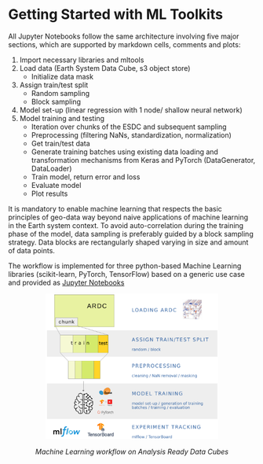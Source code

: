 # Getting Started with ML Toolkits

All Jupyter Notebooks follow the same architecture involving five major 
sections, which are supported by markdown cells, comments and plots:


1. Import necessary libraries and mltools
2.    Load data (Earth System Data Cube, s3 object store) 
      - Initialize data mask
3.    Assign train/test split
      - Random sampling
      - Block sampling
4.    Model set-up (linear regression with 1 node/ shallow neural network)
5.    Model training and testing 
      - Iteration over chunks of the ESDC and subsequent sampling
      - Preprocessing (filtering NaNs, standardization, normalization)
      - Get train/test data
      - Generate training batches using existing data loading and transformation mechanisms from Keras and PyTorch (DataGenerator, DataLoader)
      - Train model, return error and loss
      - Evaluate model
      - Plot results
 
It is mandatory to enable machine learning that respects the basic principles of geo-data way beyond naive applications of 
machine learning in the Earth system context. To avoid auto-correlation during the training phase of the model, data sampling is preferably guided 
by a block sampling strategy. Data blocks are rectangularly shaped varying in size and amount of data points.

The workflow is implemented for three python-based Machine Learning libraries (scikit-learn, PyTorch, TensorFlow) based on a generic use case and provided as [Jupyter Notebooks](example.md)

<p align="center">
<img src="../img/mltoolkit_scheme.png" width="70%" height="70%">
</p>
<p align = "center"><i>
Machine Learning workflow on Analysis Ready Data Cubes</i>
</p>
   
